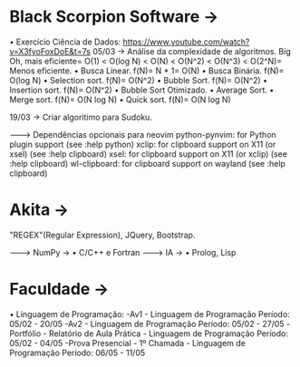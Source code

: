 # Black Scorpion Software ->
• Exercício Ciência de Dados: https://www.youtube.com/watch?v=X3fyoFoxDoE&t=7s
05/03 -> Análise da complexidade de algoritmos.
Big Oh, mais eficiente= O(1) < O(log N) < O(N) < O(N^2) < O(N^3) < O(2^N)= Menos eficiente.
• Busca Linear. f(N)= N * 1= O(N)
• Busca Binária. f(N)= O(log N)
• Selection sort. f(N)= O(N^2)
• Bubble Sort. f(N)= O(N^2)
• Insertion sort. f(N)= O(N^2)
• Bubble Sort Otimizado.
• Average Sort.
• Merge sort. f(N)= O(N log N)
• Quick sort. f(N)= O(N log N)

19/03 -> Criar algoritimo para Sudoku.

--->
Dependências opcionais para neovim
    python-pynvim: for Python plugin support (see :help python)
    xclip: for clipboard support on X11 (or xsel) (see :help clipboard)
    xsel: for clipboard support on X11 (or xclip) (see :help clipboard)
    wl-clipboard: for clipboard support on wayland (see :help clipboard)

# Akita ->
"REGEX"(Regular Expression), JQuery, Bootstrap.

---> NumPy ->
• C/C++ e Fortran
---> IA ->
• Prolog, Lisp
# Faculdade ->
• Linguagem de Programação:
-Av1 - Linguagem de Programação
 Período: 05/02 - 20/05
-Av2 - Linguagem de Programação
 Período: 05/02 - 27/05
-Portfólio - Relatório de Aula Prática - Linguagem de Programação
 Período: 05/02 - 04/05
-Prova Presencial - 1º Chamada - Linguagem de Programação
 Período: 06/05 - 11/05


